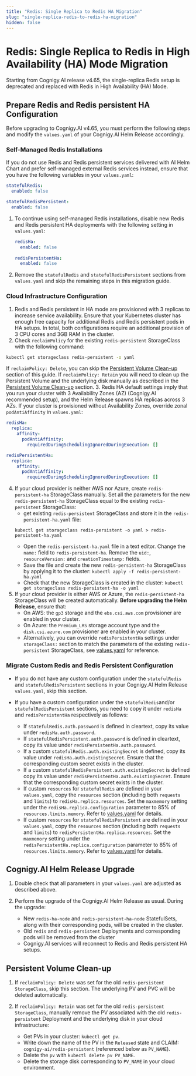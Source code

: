 ```yaml
---
title: "Redis: Single Replica to Redis HA Migration"
slug: "single-replica-redis-to-redis-ha-migration"
hidden: false
---
```

# Redis: Single Replica to Redis in High Availability (HA) Mode Migration

Starting from Cognigy.AI release v4.65, the single-replica Redis setup is deprecated and replaced with Redis in High Availability (HA) Mode.

## Prepare Redis and Redis persistent HA Configuration 

Before upgrading to Cognigy.AI v4.65, you must perform the following steps and modify the `values.yaml` of your Cognigy.AI Helm Release accordingly.

### Self-Managed Redis Installations

If you do not use Redis and Redis persistent services delivered with AI Helm Chart and prefer self-managed external Redis services instead, ensure that you have the following variables in your `values.yaml`:
```yaml
statefulRedis:
  enabled: false

statefulRedisPersistent:
  enabled: false
```
1. To continue using self-managed Redis installations, disable new Redis and Redis persistent HA deployments with the following setting in `values.yaml`:
   ```yaml
   redisHa:
     enabled: false
     
   redisPersistentHa:
     enabled: false
   ```
2. Remove the `statefulRedis` and `statefulRedisPersistent` sections from `values.yaml` and skip the remaining steps in this migration guide.

### Cloud Infrastructure Configuration 

1. Redis and Redis persistent in HA mode are provisioned with 3 replicas to increase service availability. Ensure that your Kubernetes cluster has enough free capacity for additional Redis and Redis persistent pods in HA setups. In total, both configurations require an additional provision of 3 CPU cores and 3GB RAM in the cluster.
2. Check `reclaimPolicy` for the existing `redis-persistent` StorageClass with the following command:
```bash
kubectl get storageclass redis-persistent -o yaml
```
If `reclaimPolicy: Delete`, you can skip the [Persistent Volume Clean-up](#persistent-volume-clean-up) section of this guide. If `reclaimPolicy: Retain` you will need to clean up the Persistent Volume and the underlying disk manually as described in the [Persistent Volume Clean-up](#persistent-volume-clean-up) section.
3. Redis HA default settings imply that you run your cluster with 3 Availability Zones (AZ) (Cognigy.AI recommended setup), and
the Helm Release spawns HA replicas across 3 AZs. If your cluster is provisioned without Availability Zones, override zonal `podAntiAffinity` in `values.yaml`:
```yaml
redisHa:
  replica:
    affinity:
      podAntiAffinity:
        requiredDuringSchedulingIgnoredDuringExecution: []

redisPersistentHa:
  replica:
    affinity:
      podAntiAffinity:
        requiredDuringSchedulingIgnoredDuringExecution: []
```
4. If your cloud provider is neither AWS nor Azure, create `redis-persistent-ha` StorageClass manually. Set all
the parameters for the new `redis-persistent-ha` StorageClass equal to the existing `redis-persistent` StorageClass: 
    * get existing `redis-persistent` StorageClass and store it in the `redis-persistent-ha.yaml` file:
    ```shell
    kubectl get storageclass redis-persistent -o yaml > redis-persistent-ha.yaml
    ```
    * Open the `redis-persistent-ha.yaml` file in a text editor. Change the `name:` field to `redis-persistent-ha`. Remove the `uid:`, `resourceVersion:` and `creationTimestamp:` fields.
    * Save the file and create the new `redis-persistent-ha` StorageClass by applying it to the cluster: `kubectl apply -f redis-persistent-ha.yaml` 
    * Check that the new StorageClass is created in the cluster: `kubectl get storageclass redis-persistent-ha -o yaml`
5. If your cloud provider is either AWS or Azure, the `redis-persistent-ha` StorageClass will be created automatically. **Before upgrading the Helm Release**, ensure that: 
     * On AWS: the `gp3` storage and the `ebs.csi.aws.com` provisioner are enabled in your cluster.
     * On Azure:  the `Premium_LRS` storage account type and the  `disk.csi.azure.com` provisioner are enabled in your cluster.
     * Alternatively, you can override `redisPersistentHa` settings under `storageClass:` section to match the parameters of the existing `redis-persistent` StorageClass, see [values.yaml](https://github.com/Cognigy/cognigy-ai-helm-chart/blob/main/values.yaml) for reference.

### Migrate Custom Redis and Redis Persistent Configuration 

- If you do not have any custom configuration under the `statefulRedis` and `statefulRedisPersistent` sections in your Cognigy.AI Helm Release `values.yaml`, skip this section. 
- If you have a custom configuration under the `statefulRedis`and/or `statefulRedisPersistent` sections, you need to copy it under `redisHa`
and `redisPersistentHa` respectively as follows:

    * If `statefulRedis.auth.password` is defined in cleartext, copy its value under `redisHa.auth.password`.
    * If `statefulRedisPersistent.auth.password` is defined in cleartext, copy its value under `redisPersistentHa.auth.password`.
    * If a custom `statefulRedis.auth.existingSecret` is defined, copy its value under `redisHa.auth.existingSecret`. Ensure that the corresponding custom secret exists in the cluster.
    * If a custom `statefulRedisPersistent.auth.existingSecret` is defined copy its value under `redisPersistentHa.auth.existingSecret`. Ensure that the corresponding custom secret exists in the cluster.
    * If custom `resources` for `statefulRedis` are defined in your `values.yaml`, copy the `resources` section (including both `requests` and `limits`) to  `redisHa.replica.resources`. Set the `maxmemory` setting under the `redisHa.replica.configuration` parameter to 85% of  `resources.limits.memory`.  Refer to [values.yaml](https://github.com/Cognigy/cognigy-ai-helm-chart/blob/main/values.yaml) for details. 
    * If custom `resources` for `statefulRedisPersistent` are defined in your `values.yaml`, copy the `resources` section (including both `requests` and `limits`) to `redisPersistentHa.replica.resources`. Set the `maxmemory` setting under the `redisPersistentHa.replica.configuration` parameter to 85% of `resources.limits.memory`. Refer to [values.yaml](https://github.com/Cognigy/cognigy-ai-helm-chart/blob/main/values.yaml) for details.

## Cognigy.AI Helm Release Upgrade

1. Double check that all parameters in your `values.yaml` are adjusted as described above.
2. Perform the upgrade of the Cognigy.AI Helm Release as usual. During the upgrade:

    * New `redis-ha-node` and `redis-persistent-ha-node` StatefulSets, along with their corresponding pods, will be created in the cluster.
    * Old `redis` and `redis-persistent` Deployments and corresponding pods will be removed from the cluster
    * Cognigy.AI services will reconnect to Redis and Redis persistent HA setups.

## Persistent Volume Clean-up
1. If `reclaimPolicy: Delete` was set for the old `redis-persistent` `StorageClass`, skip this section. The underlying PV and PVC will be deleted automatically.
2. If `reclaimPolicy: Retain` was set for the old `redis-persistent` `StorageClass`, manually remove the PV associated with the old  `redis-persistent` Deployment and the underlying disk in your cloud infrastructure:

    * Get PVs in your cluster: `kubectl get pv`.
    * Write down the name of the PV in the `Released` state and CLAIM: `cognigy-ai/redis-persistent` (referenced below as `PV_NAME`).
    * Delete the `pv` with `kubectl delete pv PV_NAME`.
    * Delete the storage disk corresponding to `PV_NAME` in your cloud environment.
